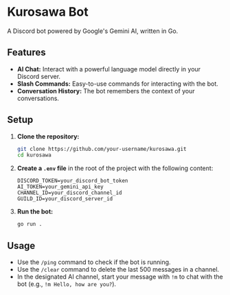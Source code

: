 # Kurosawa Bot

A Discord bot powered by Google's Gemini AI, written in Go.

## Features

*   **AI Chat:** Interact with a powerful language model directly in your Discord server.
*   **Slash Commands:** Easy-to-use commands for interacting with the bot.
*   **Conversation History:** The bot remembers the context of your conversations.

## Setup

1.  **Clone the repository:**
    ```bash
    git clone https://github.com/your-username/kurosawa.git
    cd kurosawa
    ```

2.  **Create a `.env` file** in the root of the project with the following content:
    ```env
    DISCORD_TOKEN=your_discord_bot_token
    AI_TOKEN=your_gemini_api_key
    CHANNEL_ID=your_discord_channel_id
    GUILD_ID=your_discord_server_id
    ```

3.  **Run the bot:**
    ```bash
    go run .
    ```

## Usage

*   Use the `/ping` command to check if the bot is running.
*   Use the `/clear` command to delete the last 500 messages in a channel.
*   In the designated AI channel, start your message with `!m` to chat with the bot (e.g., `!m Hello, how are you?`).
